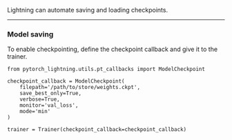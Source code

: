 Lightning can automate saving and loading checkpoints.

---
### Model saving
To enable checkpointing, define the checkpoint callback and give it to the trainer.

``` {.python}
from pytorch_lightning.utils.pt_callbacks import ModelCheckpoint

checkpoint_callback = ModelCheckpoint(
    filepath='/path/to/store/weights.ckpt',
    save_best_only=True,
    verbose=True,
    monitor='val_loss',
    mode='min'
)

trainer = Trainer(checkpoint_callback=checkpoint_callback)
```



